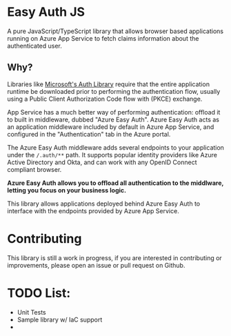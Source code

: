 # Easy Auth JS

A pure JavaScript/TypeScript library that allows browser based applications
running on Azure App Service to fetch claims information about the
authenticated user.

## Why?

Libraries like [Microsoft's Auth Library](https://github.com/AzureAD/microsoft-authentication-library-for-js)
require that the entire application runtime be downloaded prior to performing
the authentication flow, usually using a Public Client Authorization Code
flow with (PKCE) exchange.

App Service has a much better way of performing authentication: offload
it to built in middleware, dubbed "Azure Easy Auth". Azure Easy Auth
acts as an application middleware included by default in Azure App
Service, and configured in the "Authentication" tab in the Azure portal.

The Azure Easy Auth middleware adds several endpoints to your application
under the `/.auth/**` path. It supports popular identity providers like 
Azure Active Directory and Okta, and can work with any OpenID Connect
compliant browser.

**Azure Easy Auth allows you to offload all authentication to the middlware,**
**letting you focus on your business logic.**

This library allows applications deployed behind Azure Easy Auth to
interface with the endpoints provided by Azure App Service.

# Contributing
This library is still a work in progress, if you are interested in
contributing or improvements, please open an issue or pull request
on Github.

# TODO List:

- Unit Tests
- Sample library w/ IaC support 
- 